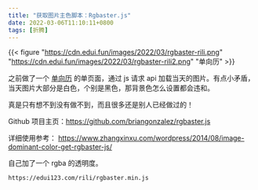 ```yaml
---
title: "获取图片主色脚本：Rgbaster.js"
date: 2022-03-06T11:10:11+0800
tags: [折腾]
---
```


{{< figure "https://cdn.edui.fun/images/2022/03/rgbaster-rili.png" "https://cdn.edui.fun/images/2022/03/rgbaster-rili2.png" "单向历" >}}

之前做了一个 [单向历](https://edui123.com/rili/) 的单页面，通过 js 请求 api 加载当天的图片。有点小矛盾，当天图片大部分是白色，个别是黑色，那背景色怎么设置都会违和。

真是只有想不到没有做不到，而且很多还是别人已经做过的！

<!--more-->
Github 项目主页：<https://github.com/briangonzalez/rgbaster.js>

详细使用参考： <https://www.zhangxinxu.com/wordpress/2014/08/image-dominant-color-get-rgbaster-js/>

自己加了一个 rgba 的透明度。

```html
https://edui123.com/rili/rgbaster.min.js
```
